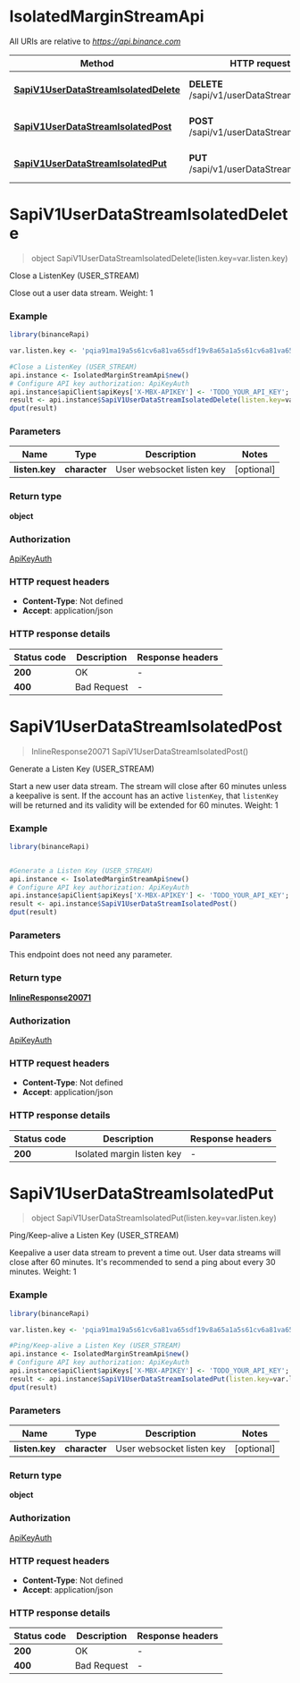 # IsolatedMarginStreamApi

All URIs are relative to *https://api.binance.com*

Method | HTTP request | Description
------------- | ------------- | -------------
[**SapiV1UserDataStreamIsolatedDelete**](IsolatedMarginStreamApi.md#SapiV1UserDataStreamIsolatedDelete) | **DELETE** /sapi/v1/userDataStream/isolated | Close a ListenKey (USER_STREAM)
[**SapiV1UserDataStreamIsolatedPost**](IsolatedMarginStreamApi.md#SapiV1UserDataStreamIsolatedPost) | **POST** /sapi/v1/userDataStream/isolated | Generate a Listen Key (USER_STREAM)
[**SapiV1UserDataStreamIsolatedPut**](IsolatedMarginStreamApi.md#SapiV1UserDataStreamIsolatedPut) | **PUT** /sapi/v1/userDataStream/isolated | Ping/Keep-alive a Listen Key (USER_STREAM)


# **SapiV1UserDataStreamIsolatedDelete**
> object SapiV1UserDataStreamIsolatedDelete(listen.key=var.listen.key)

Close a ListenKey (USER_STREAM)

Close out a user data stream.  Weight: 1

### Example
```R
library(binanceRapi)

var.listen.key <- 'pqia91ma19a5s61cv6a81va65sdf19v8a65a1a5s61cv6a81va65sdf19v8a65a1' # character | User websocket listen key

#Close a ListenKey (USER_STREAM)
api.instance <- IsolatedMarginStreamApi$new()
# Configure API key authorization: ApiKeyAuth
api.instance$apiClient$apiKeys['X-MBX-APIKEY'] <- 'TODO_YOUR_API_KEY';
result <- api.instance$SapiV1UserDataStreamIsolatedDelete(listen.key=var.listen.key)
dput(result)
```

### Parameters

Name | Type | Description  | Notes
------------- | ------------- | ------------- | -------------
 **listen.key** | **character**| User websocket listen key | [optional] 

### Return type

**object**

### Authorization

[ApiKeyAuth](../README.md#ApiKeyAuth)

### HTTP request headers

 - **Content-Type**: Not defined
 - **Accept**: application/json

### HTTP response details
| Status code | Description | Response headers |
|-------------|-------------|------------------|
| **200** | OK |  -  |
| **400** | Bad Request |  -  |

# **SapiV1UserDataStreamIsolatedPost**
> InlineResponse20071 SapiV1UserDataStreamIsolatedPost()

Generate a Listen Key (USER_STREAM)

Start a new user data stream. The stream will close after 60 minutes unless a keepalive is sent. If the account has an active `listenKey`, that `listenKey` will be returned and its validity will be extended for 60 minutes.  Weight: 1

### Example
```R
library(binanceRapi)


#Generate a Listen Key (USER_STREAM)
api.instance <- IsolatedMarginStreamApi$new()
# Configure API key authorization: ApiKeyAuth
api.instance$apiClient$apiKeys['X-MBX-APIKEY'] <- 'TODO_YOUR_API_KEY';
result <- api.instance$SapiV1UserDataStreamIsolatedPost()
dput(result)
```

### Parameters
This endpoint does not need any parameter.

### Return type

[**InlineResponse20071**](inline_response_200_71.md)

### Authorization

[ApiKeyAuth](../README.md#ApiKeyAuth)

### HTTP request headers

 - **Content-Type**: Not defined
 - **Accept**: application/json

### HTTP response details
| Status code | Description | Response headers |
|-------------|-------------|------------------|
| **200** | Isolated margin listen key |  -  |

# **SapiV1UserDataStreamIsolatedPut**
> object SapiV1UserDataStreamIsolatedPut(listen.key=var.listen.key)

Ping/Keep-alive a Listen Key (USER_STREAM)

Keepalive a user data stream to prevent a time out. User data streams will close after 60 minutes. It's recommended to send a ping about every 30 minutes.  Weight: 1

### Example
```R
library(binanceRapi)

var.listen.key <- 'pqia91ma19a5s61cv6a81va65sdf19v8a65a1a5s61cv6a81va65sdf19v8a65a1' # character | User websocket listen key

#Ping/Keep-alive a Listen Key (USER_STREAM)
api.instance <- IsolatedMarginStreamApi$new()
# Configure API key authorization: ApiKeyAuth
api.instance$apiClient$apiKeys['X-MBX-APIKEY'] <- 'TODO_YOUR_API_KEY';
result <- api.instance$SapiV1UserDataStreamIsolatedPut(listen.key=var.listen.key)
dput(result)
```

### Parameters

Name | Type | Description  | Notes
------------- | ------------- | ------------- | -------------
 **listen.key** | **character**| User websocket listen key | [optional] 

### Return type

**object**

### Authorization

[ApiKeyAuth](../README.md#ApiKeyAuth)

### HTTP request headers

 - **Content-Type**: Not defined
 - **Accept**: application/json

### HTTP response details
| Status code | Description | Response headers |
|-------------|-------------|------------------|
| **200** | OK |  -  |
| **400** | Bad Request |  -  |

